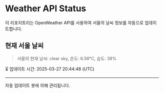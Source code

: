 
# Weather API Status

이 리포지토리는 OpenWeather API를 사용하여 서울의 날씨 정보를 자동으로 업데이트합니다.

## 현재 서울 날씨
> 서울의 현재 날씨: clear sky, 온도: 6.56°C, 습도: 39%

⏳ 업데이트 시간: 2025-03-27 20:44:48 (UTC)

---
자동 업데이트 봇에 의해 관리됩니다.
